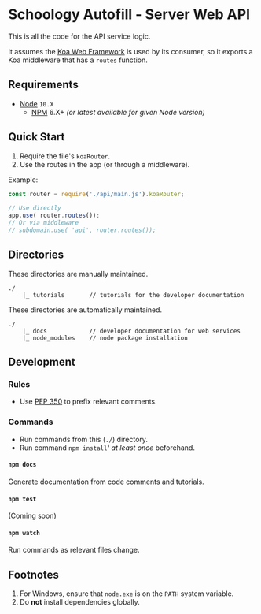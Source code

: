 # Schoology Autofill - Server Web API

This is all the code for the API service logic.

It assumes the [Koa Web Framework][koa] is used by its consumer, so it exports a Koa middleware that has a `routes` function.

## Requirements

- [Node][nodejs] `10.X`
    - [NPM](https://docs.npmjs.com/getting-started/installing-node#updating-npm) 6.X+ _(or latest available for given Node version)_

## Quick Start

1. Require the file's `koaRouter`.
2. Use the routes in the app (or through a middleware).

Example:
```javascript
const router = require('./api/main.js').koaRouter;

// Use directly
app.use( router.routes());
// Or via middleware
// subdomain.use( 'api', router.routes());
```

## Directories

These directories are manually maintained.

    ./
        |_ tutorials       // tutorials for the developer documentation

These directories are automatically maintained.

    ./
        |_ docs            // developer documentation for web services
        |_ node_modules    // node package installation

## Development

### Rules

- Use [PEP 350](https://www.python.org/dev/peps/pep-0350/) to prefix relevant comments.

### Commands

- Run commands from this (`./`) directory.
- Run command `npm install`¹ _at least once_ beforehand.

#### `npm docs`

Generate documentation from code comments and tutorials.

#### `npm test`

(Coming soon)

#### `npm watch`

Run commands as relevant files change.

## Footnotes

1. For Windows, ensure that `node.exe` is on the `PATH` system variable.
2. Do **not** install dependencies globally.


[eslint]: https://eslint.org/ "ESLint"
[nodejs]: https://nodejs.org/ "Node.js"
[koa]: https://koajs.com/ "Koa"
